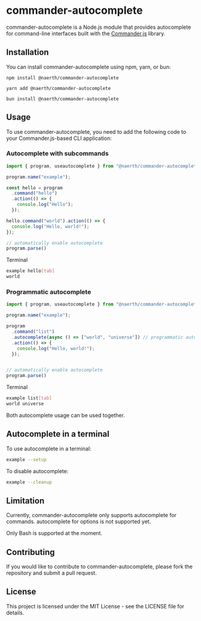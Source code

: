 # commander-autocomplete

commander-autocomplete is a Node.js module that provides autocomplete for command-line interfaces built with the [Commander.js](https://github.com/tj/commander.js) library.

## Installation
You can install commander-autocomplete using npm, yarn, or bun:

```
npm install @naerth/commander-autocomplete
```

```
yarn add @naerth/commander-autocomplete
```

```
bun install @naerth/commander-autocomplete
```
## Usage
To use commander-autocomplete, you need to add the following code to your Commander.js-based CLI application:

### Autocomplete with subcommands

```javascript
import { program, useautocomplete } from "@naerth/commander-autocomplete";

program.name("example");

const hello = program
  .command("hello")
  .action(() => {
    console.log("Hello");
  });

hello.command("world").action(() => {
  console.log("Hello, world!");
});

// automatically enable autocomplete
program.parse()

```
Terminal 

```bash
example hello[tab]
world
```

### Programmatic autocomplete

```javascript
import { program, useautocomplete } from "@naerth/commander-autocomplete";

program.name("example");

program
  .command("list")
  .autocomplete(async () => ["world", "universe"]) // programmatic autocomplete
  .action(() => {
    console.log("Hello, world!");
  });


// automatically enable autocomplete
program.parse()
```

Terminal 

```bash
example list[tab]
world universe
```

Both autocomplete usage can be used together.

## Autocomplete in a terminal

To use autocomplete in a terminal:

```bash
example --setup
```

To disable autocomplete:

```bash
example --cleanup
```
## Limitation
Currently, commander-autocomplete only supports autocomplete for commands.
autocomplete for options is not supported yet.

Only Bash is supported at the moment.

## Contributing
If you would like to contribute to commander-autocomplete, please fork the repository and submit a pull request.

## License
This project is licensed under the MIT License - see the LICENSE file for details.
